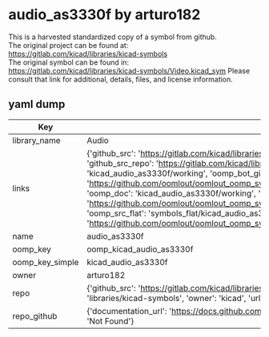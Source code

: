# audio_as3330f by arturo182  
This is a harvested standardized copy of a symbol from github.  
The original project can be found at:  
https://gitlab.com/kicad/libraries/kicad-symbols  
The original symbol can be found in:
https://gitlab.com/kicad/libraries/kicad-symbols/Video.kicad_sym
Please consult that link for additional, details, files, and license information.  
## yaml dump  
| Key | Value |  
| --- | --- |  
| library_name | Audio |  
| links | {'github_src': 'https://gitlab.com/kicad/libraries/kicad-symbols/Video.kicad_sym', 'github_src_repo': 'https://gitlab.com/kicad/libraries/kicad-symbols', 'oomp_bot': 'kicad_audio_as3330f/working', 'oomp_bot_github': 'https://github.com/oomlout/oomlout_oomp_symbol_bot/tree/main/kicad_audio_as3330f/working', 'oomp_doc': 'kicad_audio_as3330f/working', 'oomp_doc_github': 'https://github.com/oomlout/oomlout_oomp_symbol_doc/tree/main/kicad_audio_as3330f/working', 'oomp_src_flat': 'symbols_flat/kicad_audio_as3330f/working', 'oomp_src_flat_github': 'https://github.com/oomlout/oomlout_oomp_symbol_src/tree/main/kicad_audio_as3330f/working'} |  
| name | audio_as3330f |  
| oomp_key | oomp_kicad_audio_as3330f |  
| oomp_key_simple | kicad_audio_as3330f |  
| owner | arturo182 |  
| repo | {'github_src': 'https://gitlab.com/kicad/libraries/kicad-symbols/Video.kicad_sym', 'name': 'libraries/kicad-symbols', 'owner': 'kicad', 'url': 'https://gitlab.com/kicad/libraries/kicad-symbols'} |  
| repo_github | {'documentation_url': 'https://docs.github.com/rest/repos/repos#get-a-repository', 'message': 'Not Found'} |  

